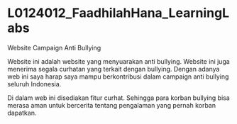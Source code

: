 # L0124012_FaadhilahHana_LearningLabs

Website Campaign Anti Bullying

Website ini adalah website yang menyuarakan anti bullying. Website ini juga menerima segala curhatan yang terkait dengan bullying. 
Dengan adanya web ini saya harap saya mampu berkontribusi dalam campaign anti bullying seluruh Indonesia.

Di dalam web ini disediakan fitur curhat. Sehingga para korban bullying bisa merasa aman untuk bercerita tentang pengalaman yang pernah korban dapatkan. 
